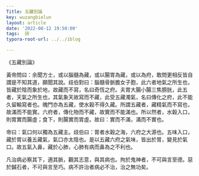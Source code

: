 ```yaml
---
Title: 五臟別論
key: wuzangbielun
layout: article
date: '2022-08-12 19:50:00'
tags:  詩
typora-root-url: ../../iblog

---
```


《五藏別論》

黃帝問曰：余聞方士，或以腦髓為藏，或以腸胃為藏，或以為府，敢問更相反皆自謂是不知其道，願聞其說。歧伯對曰：腦髓骨脈膽女子胞，此六者地氣之所生也，皆藏於陰而象於地，故藏而不寫，名曰奇恆之府。夫胃大腸小腸三焦膀胱，此五者，天氣之所生也，其氣象天故寫而不藏，此受五藏濁氣，名曰傳化之府，此不能久留輸寫者也。魄門亦為五藏，使水穀不得久藏。所謂五藏者，藏精氣而不寫也，故滿而不能實。六府者，傳化物而不藏，故實而不能滿也。所以然者，水穀入口，則胃實而腸虛；食下，則腸實而胃虛。故曰：實而不滿，滿而不實也。

帝曰：氣口何以獨為五藏主。歧伯曰：胃者水穀之海，六府之大源也。五味入口，藏於胃以養五藏氣，氣口亦太陰也。是以五藏六府之氣味，皆出於胃，變見於氣口。故五氣入鼻，藏於心肺，心肺有病而鼻為之不利也。

凡治病必察其下，適其脈，觀其志意，與其病也。拘於鬼神者，不可與言至德。惡於鍼石者，不可與言至巧。病不許治者病必不治，治之無功矣。